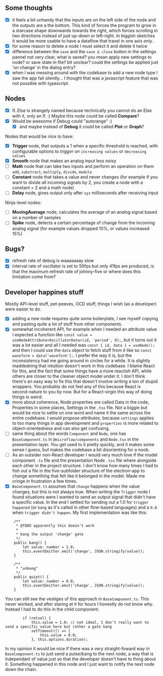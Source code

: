 ## Some thoughts

- [x] it feels a bit unhandy that the inputs are on the left side of the node and the outputs are a the bottom. This kind of forces the program to grow in a starcase shape downwards towards the right, which forces scrolling in two directions instead of just up-down or left-right. In biggish sketches it would be more usable to have a dataflow that travel in one axis only.
- [x] for some reason to delete a node I must select it and delete it twice
- [x] difference between the `save` and the `save & close` button in the settings pannel not very clear, what is saved? you mean apply new settings to node? or save state in file? bit unclear? could the settings be applied just 'on change' in the dialog entry?
- [x] when I was messing around with the codebase to add a new node type I saw the app fail silently... I thought that was a javascript feature that was not possible with typescript.

## Nodes
- [x] If..Else is strangely named because technically you cannot do an Else with it, only an If. :) Maybe this node could be called **Compare**?
- [x] Would be awesome if Debug could "autorange"  :)
    - [x] and maybe instead of **Debug** it could be called **Plot** or **Graph**?

Nodes that would be nice to have:
- [x] **Trigger** node, that outputs a 1 when a specific threshold is reached, with configurable options to *trigger on* `increasing values` or `decreasing values`
- [x] **Smooth** node that makes an analog input less noisy
- [ ] **Math** node that can take two inputs and perform an operation on them `add`, `substract`, `multiply`, `divide`, `modulo`
- [ ] **Constant** node that takes a value and never changes (for example if you want to divide all incoming signals by 2, you create a node with a constant = 2 and a math node)
- [ ] **Delay** node, gives output only after `xyz` milliseconds after receiving input

Ninja-level nodes:
- [ ] **MovingAverage** node, calculates the average of an analog signal based on a number of samples
- [ ] **Spike** node, detects a certain percentage of change from the incoming analog signal (for example values dropped 10%, or values increased 15%)

## Bugs?
- [x] refresh rate of debug is waaaaaaay slow
- [x] interval rate of oscillator is set to 50fps but only 41fps are produced, is that the maximum refresh rate of johnny-five or where does this limitation come from?

## Developer happines stuff
Mostly API-level stuff, pet-peeves, OCD stuff, things I wish (as a developer) were easier to do.

- [x] adding a new node requires quite some boilerplate, I see myself copying and pasting quite a lot of stuff from other components.
- [x] somewhat incoherent API, for example when I needed an attribute value I expected a function like `const value = useNodeAttribute<OscillatorData>(id, 'period', 0);`, but it turns out it was a lot easier and all I needed was `const { id, data } = useNode();` and then I could use the `data` object to fetch stuff from it like so `const waveform = data['waveform'];`. I prefer the way it is, but the inconsistency had me going around in circles for a while. It is slightly maddedning that intuition doesn't work in this codebase. I blame React for this, and the fact that some things have a more reactish API, while others are closer to the cleaner object model under it. I don't think there's an easy way to fix this that doesn't involve writing a ton of stupid wrappers. You probably do not feel any of this because React is second-nature to you by now. But for a React-virgin this way of doing things is weird.
- [x] more about coherence, Node properties are called Data in the code, Properties in some places, Settings in the `.tsx` file. Not a biggie but would be nice to settle on one word and name it the same across the entire codebase. I would propose *attributes*, because `settings` applies to too many things in app development and `properties` is more related to object-orientedness and can also get confusing.
- [ ] same thing about the words `Component` and `Node`, one has `BaseComponent.ts` in `@microflow/components` and `Node.tsx` in the presentation layer. You get used to it pretty quickly, and it makes some sense I guess, but makes the codebase a bit disorienting for a noob.
- [ ] As an outsider non-React developer I would very much love if the model component `.ts` file and the presentation Node `.tsx` file where alongside each other in the project structure. I don't know how many times I had to fish out a file in the five-subfolder structure of the electron-app to change something that felt like it belonged in the model. Made me cringe in frustration a few times.
- [x] `BaseComponent.ts` assumes that `change` happens when the value changes, but this is not always true. When writing the `Trigger` node I found situations were I wanted to send an output signal that didn't have a specific value. In the end I settled for sending out a 1.0 for `trigger happened` (or `bang` as it's called in other flow-based languages) and a `0.0` when `trigger didn't happen`. My first implementation was like this:

```
	/**
	 * @TODO apparently this doesn't work
	 *
	 * bang the output 'change' gate
	 */
	public bang() {
		let value: number = 1.0;
		this.eventEmitter.emit('change', JSON.stringify(value));
	}

	/**
	 * "unbang"
	 */
	public quiet() {
		let value: number = 0.0;
		this.eventEmitter.emit('change', JSON.stringify(value));
	}
```

You can still see the vestiges of this approach in `BaseComponent.ts`. This never worked, and after staring at it for hours I honestly do not know why. Instead I had to do this in the child component:

```
		if (retval) {
			this.value = 1.0; // not ideal, I don't really want to send a specific value here but rather a gate bang
			setTimeout(() => {
				this.value = 0.0;
			}, this.options.duration);
```

In my opinion it would be nice if there was a very straight-foward way in `BaseComponent.ts` to just send a pulse/bang to the next node, a way that is independant of value just so that the developer doesn't have to thing about it. Something happened in this node and I just want to notify the next node down the chain.
